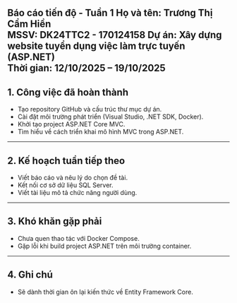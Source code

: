 Báo cáo tiến độ - Tuần 1
**Họ và tên:** Trương Thị Cẩm Hiền  
**MSSV:** DK24TTC2  - 170124158
**Dự án:** Xây dựng website tuyển dụng việc làm trực tuyến (ASP.NET)  
**Thời gian:** 12/10/2025 – 19/10/2025  
---
## 1. Công việc đã hoàn thành 
- Tạo repository GitHub và cấu trúc thư mục dự án.  
- Cài đặt môi trường phát triển (Visual Studio, .NET SDK, Docker).  
- Khởi tạo project ASP.NET Core MVC.  
- Tìm hiểu về cách triển khai mô hình MVC trong ASP.NET.  
---
## 2. Kế hoạch tuần tiếp theo 
- Viết báo cáo và nêu lý do chọn đề tài. 
- Kết nối cơ sở dữ liệu SQL Server.  
- Viết tài liệu mô tả chức năng người dùng.  
---
## 3. Khó khăn gặp phải 
- Chưa quen thao tác với Docker Compose.  
- Gặp lỗi khi build project ASP.NET trên môi trường container.  
---
## 4. Ghi chú 
- Sẽ dành thời gian ôn lại kiến thức về Entity Framework Core.  
